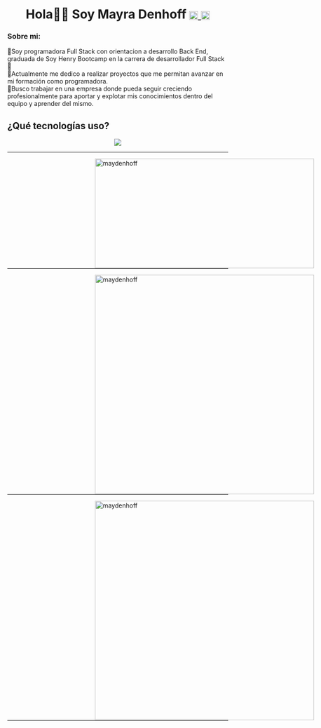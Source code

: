 <h1 align="center">Hola👋🏼 Soy Mayra Denhoff 
<a href="https://www.linkedin.com/in/mayradenhoff/">
<img align="center" width="20" height="20" src="https://skillicons.dev/icons?i=linkedin">
</a>
<a href="mailto:mayradenhoff@gmail.com">
<img align="center" width="20" height="20" src="https://skillicons.dev/icons?i=gmail">
</a>
</h1>
<h3>Sobre mi:</h3>
<p>
🔹Soy programadora Full Stack con orientacion a desarrollo Back End, graduada de Soy Henry Bootcamp en la carrera de desarrollador Full Stack🚀
<br>
🔹Actualmente me dedico a realizar proyectos que me permitan avanzar en mi formación como programadora.
<br>
🔹Busco trabajar en una empresa donde pueda seguir creciendo profesionalmente para aportar y explotar mis conocimientos dentro del equipo y aprender del mismo.

<strong><h2>¿Qué tecnologías uso?</h2></strong>
 <p align="center"> 
  <img src="https://skillicons.dev/icons?i=js,html,python,express,fastapi,mongodb,react,redux,nodejs,postgres,sequelize">

<hr width="100%"/>
  <img align="left" width="500" height="250"  hspace="200" src="https://github-readme-stats.vercel.app/api/top-langs?username=maydenhoff&show_icons=true&bg_color=202020&text_color=B9B9B9&locale=es&layout=compact" alt="maydenhoff" />
<hr width="100%"/>
  <img align="left" width='500' hspace="200" src="https://github-readme-stats.vercel.app/api?username=maydenhoff&count_private=true&bg_color=202020&text_color=B9B9B9" alt="maydenhoff" />
<hr width="100%"/>
  <img align="left" width='500' hspace="200" src="https://github-readme-streak-stats.herokuapp.com/?user=maydenhoff&show_icons=true&bg_color=202020&text_color=B9B9B9&theme=dark" alt="maydenhoff" />
  <hr width="100%"/>


